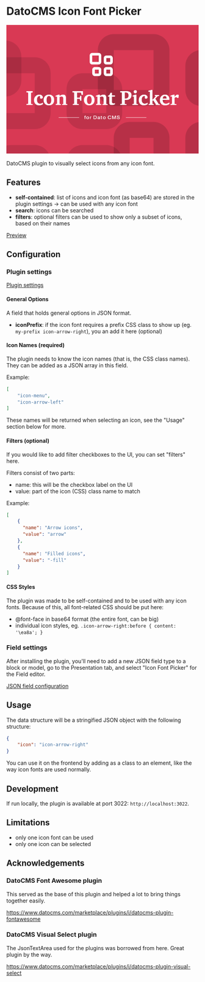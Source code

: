 # DatoCMS Icon Font Picker

![Cover](https://raw.githubusercontent.com/rolandtoth/datocms-plugin-iconfontpicker/main/docs/cover.png)

DatoCMS plugin to visually select icons from any icon font.

## Features

- **self-contained**: list of icons and icon font (as base64) are stored in the plugin settings -> can be used with any icon font
- **search**: icons can be searched
- **filters**: optional filters can be used to show only a subset of icons, based on their names

[Preview](https://raw.githubusercontent.com/rolandtoth/datocms-plugin-iconfontpicker/main/docs/preview.gif)

## Configuration

### Plugin settings

[Plugin settings](https://raw.githubusercontent.com/rolandtoth/datocms-plugin-iconfontpicker/main/docs/plugin-settings.png)

#### General Options

A field that holds general options in JSON format.

- **iconPrefix**: if the icon font requires a prefix CSS class to show up (eg. `my-prefix icon-arrow-right`), you an add it here (optional)

#### Icon Names (required)

The plugin needs to know the icon names (that is, the CSS class names). They can be added as a JSON array in this field.

Example:

```json
[
    "icon-menu",
    "icon-arrow-left"
]
```

These names will be returned when selecting an icon, see the "Usage" section below for more.

#### Filters (optional)

If you would like to add filter checkboxes to the UI, you can set "filters" here.

Filters consist of two parts:

- name: this will be the checkbox label on the UI
- value: part of the icon (CSS) class name to match

Example:

```json
[
    {
      "name": "Arrow icons",
      "value": "arrow"
    },
    {
      "name": "Filled icons",
      "value": "-fill"
    }
]
```

#### CSS Styles

The plugin was made to be self-contained and to be used with any icon fonts. Because of this, all font-related CSS should be put here:

- @font-face in base64 format (the entire font, can be big)
- individual icon styles, eg. `.icon-arrow-right:before { content: '\ea8a'; }`

### Field settings

After installing the plugin, you'll need to add a new JSON field type to a block or model, go to the Presentation tab, and select "Icon Font Picker" for the Field editor.

[JSON field configuration](
https://raw.githubusercontent.com/rolandtoth/datocms-plugin-iconfontpicker/main/docs/json-field-configuration.png)

## Usage

The data structure will be a stringified JSON object with the following structure:

```json
{
    "icon": "icon-arrow-right"
}
```

You can use it on the frontend by adding as a class to an element, like the way icon fonts are used normally.

## Development

If run locally, the plugin is available at port 3022: `http://localhost:3022`.

## Limitations

- only one icon font can be used
- only one icon can be selected

## Acknowledgements

### DatoCMS Font Awesome plugin

This served as the base of this plugin and helped a lot to bring things together easily.

<https://www.datocms.com/marketplace/plugins/i/datocms-plugin-fontawesome>

### DatoCMS Visual Select plugin

The JsonTextArea used for the plugins was borrowed from here. Great plugin by the way.

<https://www.datocms.com/marketplace/plugins/i/datocms-plugin-visual-select>
